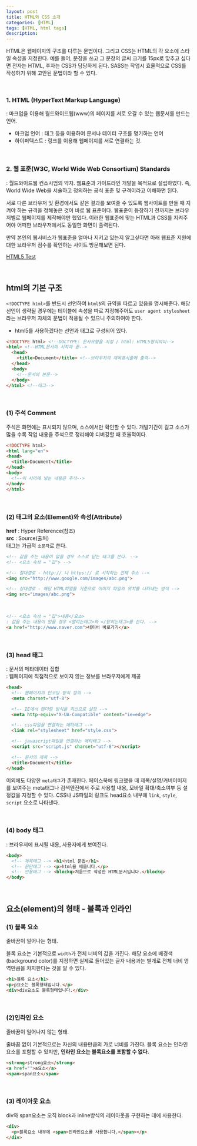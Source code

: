 ```yaml
---
layout: post
title: HTML와 CSS 소개
categories: [HTML]
tags: [HTML, html tags]
description:
---
```


HTML은 웹페이지의 구조를 다루는 문법이다. 그리고 CSS는 HTML의 각 요소에 스타일 속성을 지정한다. 예를 들어, 문장을 쓰고 그 문장의 글씨 크기를 15px로 맞추고 싶다면 전자는 HTML, 후자는 CSS가 담당하게 된다.  SASS는 작업시 효율적으로 CSS를 작성하기 위해 고안된 문법이라 할 수 있다.

<br>

### 1. HTML (HyperText Markup Language)

 : 마크업을 이용해 월드와이드웹(www)의 페이지를 서로 오갈 수 있는 웹문서를 만드는 언어.

 - 마크업 언어 : 태그 등을 이용하여 문서나 데이터 구조를 명기하는 언어
 - 하이퍼텍스트 : 링크를 이용해 웹페이지를 서로 연결하는 것.

<br>

### 2. 웹 표준(W3C, World Wide Web Consortium) Standards

 : 월드와이드웹 컨소시엄의 약자. 웹표준과 가이드라인 개발을 목적으로 설립하였다. 즉, World Wide Web을 서술하고 정의하는 공식 표준 및 규격이라고 이해하면 된다.

 서로 다른 브라우저 및 환경에서도 같은 결과를 보여줄 수 있도록 웹사이트를 만들 때 지켜야 하는 규격을 정해놓은 것이 바로 웹 표준이다. 웹표준이 등장하기 전까지는 브라우저별로 웹페이지를 제작해야만 했었다. 이러한 웹표준에 맞는 HTML과 CSS를 지켜주어야 어떠한 브라우저에서도 동일한 화면이 출력된다.

 만약 본인의 웹서비스가 웹표준을 얼마나 지키고 있는지 알고싶다면 아래 웹표준 지원에 대한 브라우저 점수를 확인하는 사이트 방문해보면 된다.

 [HTML5 Test](http://html5test.com/)

<br>

## html의 기본 구조

`<!DOCTYPE html>`를 반드시 선언하여 `html5`의 규약을 따르고 있음을 명시해준다. 해당 선언이 생략될 경우에는 테이블에 속성을 따로 지정해주어도  `user agent stylesheet`라는 브라우저 자체의 문법이 적용될 수 있으니 주의하여야 한다.

 - html5를 사용하겠다는 선언과 태그로 구성되어 있다.

```html
<!DOCTYPE html> <!--DOCTYPE: 문서유형을 지정 / html: HTML5형식의미-->
<html> <!--HTML문서의 시작과 끝-->
  <head>
    <title>Document</title> <!--브라우저의 제목표시줄에 출력-->
  </head>
  <body>
    <!--문서의 본문-->
  </body>
</html> <!--태그-->
```

<br />

### (1) 주석 Comment

<!--주석-->

주석은 화면에는 표시되지 않으며, 소스에서만 확인할 수 있다. 개발기간이 길고 소스가 많을 수록 작업 내용을 주석으로 정리해야 디버깅할 때 효율적이다.

```html
<!DOCTYPE html>
<html lang="en">
<head>
  <title>Document</title>
</head>
<body>
  <!--이 사이에 넣는 내용은 주석-->
</body>
</html>
```

<br />

### (2) 태그의 요소(Element)와 속성(Attribute)

**href** : Hyper Reference(참조)<br>
**src** : Source(출처) <br>
태그는 가급적 `소문자`로 쓴다.

```html
<!-- 값을 주는 내용이 없을 경우 스스로 닫는 태그를 쓴다. -->
<!-- <요소 속성 = "값"> -->

<!-- 절대경로 - http:// 나 https:// 로 시작하는 전체 주소 -->
<img src="http://www.google.com/images/abc.png">

<!-- 상대경로 - 해당 HTML파일을 기준으로 이미지 파일의 위치를 나타내는 방식 -->
<img src="images/abc.png">
```

<br>

```html
<!-- <요소 속성 = "값">내용</요소>
: 값을 주는 내용이 있을 경우 <열리는태그>와 </닫히는태그>를 쓴다. -->
<a href="http://www.naver.com">네이버 바로가기</a>
```

<br />

### (3) head 태그

 : 문서의 메타데이터 집합<br>
 : 웹페이지에 직접적으로 보이지 않는 정보를 브라우저에게 제공

```html
<head>
  <!-- 웹페이지의 인코딩 방식 정의 -->
  <meta charset="utf-8">

  <!-- IE에서 렌더링 방식을 최신으로 설정 -->
  <meta http-equiv="X-UA-Compatible" content="ie=edge">

  <!-- css파일을 연결하는 메타태그 -->
  <link rel="stylesheet" href="style.css">

  <!-- javascript파일을 연결하는 메타태그 -->
  <script src="script.js" charset="utf-8"></script>

  <!-- 문서의 제목 -->
  <title>Document</title>
</head>
```

이외에도 다양한 `meta태그`가 존재한다. 페이스북에 링크했을 때 제목/설명/커버이미지를 보여주는 meta태그나 검색엔진에서 주로 사용할 내용, 모바일 확대/축소여부 등 설정값을 지정할 수 있다. CSS나 JS파일의 링크도 head요소 내부에 `link`, `style`, `script` 요소로 나타낸다.

<br />

### (4) body 태그

 : 브라우저에 표시될 내용, 사용자에게 보여진다.

```html
<body>
  <!-- 제목태그 --> <h1>html 문법</h1>
  <!-- 문단태그 --> <p>html을 배웁니다.</p>
  <!-- 인용태그 --> <blockq>처음으로 작성한 HTML문서입니다.</blockq>
</body>
```


<br />

## 요소(element)의 형태 - 블록과 인라인

### (1) 블록 요소

줄바꿈이 일어나는 형태.

블록 요소는 기본적으로 `width`가 전체 너비의 값을 가진다. 해당 요소에 배경색(background color)를 지정하면 실제로 들어있는 글자 내용과는 별개로 전체 너비 영역만큼을 차지한다는 것을 알 수 있다.

```html
<h1>블록 요소</h1>
<p>p요소는 블록형태입니다.</p>
<div>div요소도 블록형태입니다.</div>
```

<br />

### (2)인라인 요소

줄바꿈이 일어나지 않는 형태.

줄바꿈 없이 기본적으로는 자신의 내용만큼의 가로 너비를 가진다. 블록 요소는 인라인 요소를 포함할 수 있지만, **인라인 요소는 블록요소를 포함할 수 없다.**

```html
<strong>strong요소</strong>
<a href="">a요소</a>
<span>span요소</span>
```

<br />

### (3) 레이아웃 요소

div와 span요소는 오직 block과 inline방식의 레이아웃을 구현하는 데에 사용한다.

```html
<div>
  <p>블록요소 내부에 <span>인라인요소를 사용합니다.</span></p>
</div>
```
